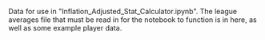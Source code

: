 Data for use in "Inflation_Adjusted_Stat_Calculator.ipynb". The league averages file that must be read in for the notebook to function is in here, as well as some example player data.
